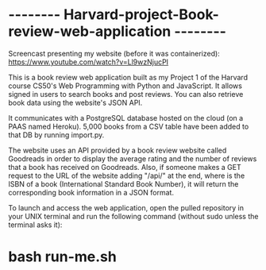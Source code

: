 # -------- Harvard-project-Book-review-web-application --------

Screencast presenting my website (before it was containerized): https://www.youtube.com/watch?v=Ll9wzNjucPI

This is a book review web application built as my Project 1 of the Harvard course CS50's Web Programming with Python and JavaScript. It allows signed in users to search books and post reviews. You can also retrieve book data using the website's JSON API. 

It communicates with a PostgreSQL database hosted on the cloud (on a PAAS named Heroku). 5,000 books from a CSV table have been added to that DB by running import.py.

The website uses an API provided by a book review website called Goodreads in order to display the average rating and the number of reviews that a book has received on Goodreads. Also, if someone makes a GET request to the URL of the website adding "/api/<isbn>" at the end, where <isbn> is the ISBN of a book (International Standard Book Number), it will return the corresponding book information in a JSON format.

To launch and access the web application, open the pulled repository in your UNIX terminal and run the following command (without sudo unless the terminal asks it):
# bash run-me.sh
